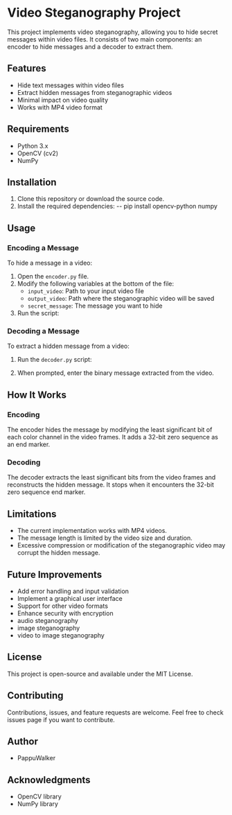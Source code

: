 # Video Steganography Project

This project implements video steganography, allowing you to hide secret messages within video files. It consists of two main components: an encoder to hide messages and a decoder to extract them.

## Features

- Hide text messages within video files
- Extract hidden messages from steganographic videos
- Minimal impact on video quality
- Works with MP4 video format

## Requirements

- Python 3.x
- OpenCV (cv2)
- NumPy

## Installation

1. Clone this repository or download the source code.
2. Install the required dependencies:
     -- pip install opencv-python numpy

## Usage

### Encoding a Message

To hide a message in a video:

1. Open the `encoder.py` file.
2. Modify the following variables at the bottom of the file:
   - `input_video`: Path to your input video file
   - `output_video`: Path where the steganographic video will be saved
   - `secret_message`: The message you want to hide
3. Run the script:


### Decoding a Message

To extract a hidden message from a video:

1. Run the `decoder.py` script:


2. When prompted, enter the binary message extracted from the video.

## How It Works

### Encoding

The encoder hides the message by modifying the least significant bit of each color channel in the video frames. It adds a 32-bit zero sequence as an end marker.

### Decoding

The decoder extracts the least significant bits from the video frames and reconstructs the hidden message. It stops when it encounters the 32-bit zero sequence end marker.

## Limitations

- The current implementation works with MP4 videos.
- The message length is limited by the video size and duration.
- Excessive compression or modification of the steganographic video may corrupt the hidden message.

## Future Improvements

- Add error handling and input validation
- Implement a graphical user interface
- Support for other video formats
- Enhance security with encryption
- audio steganography
- image steganography
- video to image steganography

## License

This project is open-source and available under the MIT License.

## Contributing

Contributions, issues, and feature requests are welcome. Feel free to check issues page if you want to contribute.

## Author

- PappuWalker

## Acknowledgments

- OpenCV library
- NumPy library
